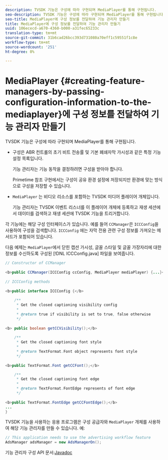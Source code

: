 ```yaml
---
description: TVSDK 기능은 구성에 따라 구현되며 MediaPlayer를 통해 구현됩니다.
seo-description: TVSDK 기능은 구성에 따라 구현되며 MediaPlayer를 통해 구현됩니다.
seo-title: MediaPlayer에 구성 정보를 전달하여 기능 관리자 만들기
title: MediaPlayer에 구성 정보를 전달하여 기능 관리자 만들기
uuid: 106ececd-a670-4360-b000-a31fec65233c
translation-type: tm+mt
source-git-commit: 31b6cad26bcc393d731080a70eff1c59551f1c8e
workflow-type: tm+mt
source-wordcount: '251'
ht-degree: 0%

---
```



# MediaPlayer {#creating-feature-managers-by-passing-configuration-information-to-the-mediaplayer}에 구성 정보를 전달하여 기능 관리자 만들기

TVSDK 기능은 구성에 따라 구현되며 MediaPlayer를 통해 구현됩니다.

* 구성은 ABR 컨트롤의 초기 비트 전송률 및 기본 폐쇄자막 가시성과 같은 특정 기능 설정 목록입니다.

   기능 관리자는 기능 동작을 결정하려면 구성을 받아야 합니다.

   Primetime 참조 구현에서는 구성이 공유 환경 설정에 저장되지만 환경에 맞는 방식으로 구성을 저장할 수 있습니다.

* `MediaPlayer` 는 비디오 리소스를 포함하는 TVSDK 미디어 플레이어 개체입니다.

   기능 관리자는 TVSDK 이벤트 리스너를 이 플레이어 개체에 등록하고 재생 세션에서 데이터를 검색하고 재생 세션에 TVSDK 기능을 트리거합니다.

각 기능에는 해당 구성 인터페이스가 있습니다. 예를 들어 `CCManager`은 `ICCConfig`을 사용하여 구성을 검색합니다. `ICCConfig` 에는 자막 전용 관련 구성 정보를 가져오는 메서드가 포함되어 있습니다.

다음 예제는 `MediaPlayer`에서 닫힌 캡션 가시성, 글꼴 스타일 및 글꼴 가장자리에 대한 정보를 수신하도록 구성된 [!DNL ICCConfig.java] 파일을 보여줍니다.

```java
// Constructor of CCManager 
 
<b>public CCManager(ICCConfig ccConfig, MediaPlayer mediaPlayer) {...}</b> 
  
// ICCConfig methods 
 
<b>public interface ICCConfig {</b> 
  
    /** 
     * Get the closed captioning visibility config 
     * 
     * @return true if visibility is set to true, false otherwise 
     */ 
    
<b> public boolean getCCVisibility();</b> 
  
    /** 
     * Get the closed captioning font style 
     * 
     * @return TextFormat.Font object represents font style 
     */ 
     
<b>public TextFormat.Font getCCFont();</b>

    /** 
     * Get the closed captioning font edge 
     * 
     * @return TextFormat.FontEdge represents of font edge 
     */ 
     
<b>public TextFormat.FontEdge getCCFontEdge();</b> 
... 
}
```

TVSDK 기능을 사용하는 응용 프로그램은 구성 공급자와 `MediaPlayer` 개체를 사용하여 해당 기능 관리자를 만들 수 있습니다. 예:

```java
// This application needs to use the advertising workflow feature 
AdsManager adsManager = new AdsManagerOn();
```

기능 관리자 구성 API 문서:[Javadoc](https://help.adobe.com/en_US/primetime/api/reference_implementation/android/javadoc/com/adobe/primetime/reference/config/package-summary.html)